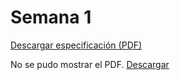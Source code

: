# Semana 1 

[Descargar especificación (PDF)](../imagenes/Syllabus%20Proyectos%20Ingenieria%201.pdf)

<object data="../imagenes/Syllabus Proyectos Ingenieria 1.pdf" type="application/pdf" width="100%" height="600">
  <p>No se pudo mostrar el PDF. <a href="../imagenes/Syllabus Proyectos Ingenieria 1.pdf">Descargar</a></p>
</object>